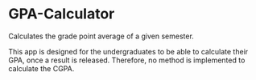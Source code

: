 # GPA-Calculator
Calculates the grade point average of a given semester.

This app is designed for the undergraduates to be able to calculate their GPA, once a result is released. Therefore, no method is implemented to calculate the CGPA.
